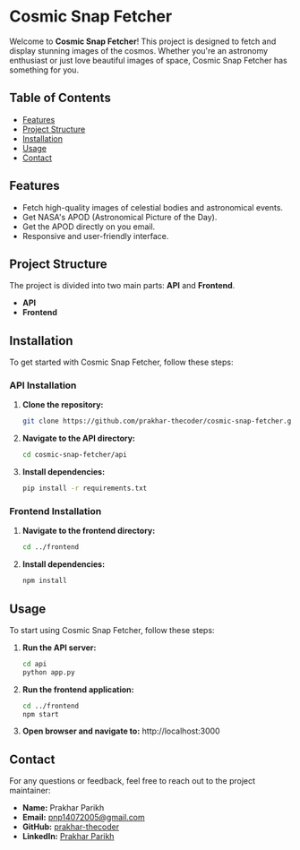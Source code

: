 # Cosmic Snap Fetcher

Welcome to **Cosmic Snap Fetcher**! This project is designed to fetch and display stunning images of the cosmos. Whether you're an astronomy enthusiast or just love beautiful images of space, Cosmic Snap Fetcher has something for you.

## Table of Contents

- [Features](#features)
- [Project Structure](#project-structure)
- [Installation](#installation)
- [Usage](#usage)
- [Contact](#contact)

## Features

- Fetch high-quality images of celestial bodies and astronomical events.
- Get NASA's APOD (Astronomical Picture of the Day).
- Get the APOD directly on you email.
- Responsive and user-friendly interface.

## Project Structure

The project is divided into two main parts: **API** and **Frontend**.

- **API**
- **Frontend**

## Installation

To get started with Cosmic Snap Fetcher, follow these steps:

### API Installation
1. **Clone the repository:**
   ```bash
   git clone https://github.com/prakhar-thecoder/cosmic-snap-fetcher.git
2. **Navigate to the API directory:**
    ```bash
   cd cosmic-snap-fetcher/api
3. **Install dependencies:**
    ```bash
    pip install -r requirements.txt
### Frontend Installation
1. **Navigate to the frontend directory:**
   ```bash
   cd ../frontend
2. **Install dependencies:**
    ```bash
    npm install
## Usage

To start using Cosmic Snap Fetcher, follow these steps:

1. **Run the API server:**
   ```bash
   cd api
   python app.py
2. **Run the frontend application:**
   ```bash
   cd ../frontend
   npm start
3. **Open browser and navigate to:** http://localhost:3000
   
## Contact

For any questions or feedback, feel free to reach out to the project maintainer:

- **Name:** Prakhar Parikh
- **Email:** pnp14072005@gmail.com
- **GitHub:** [prakhar-thecoder](https://github.com/prakhar-thecoder)
- **LinkedIn:** [Prakhar Parikh](https://www.linkedin.com/in/prakhar-parikh/)
